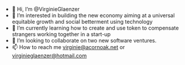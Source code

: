 - 👋 Hi, I’m @VirginieGlaenzer
- 👀 I’m interested in building the new economy aiming at a universal equitable growth and social betterment using technology
- 🌱 I’m currently learning how to create and use token to compensate strangers working together in a start-up
- 💞️ I’m looking to collaborate on two new software ventures.
- 📫 How to reach me virginie@acornoak.net or virginieglaenzer@hotmail.com

<!---
VirginieGlaenzer/VirginieGlaenzer is a ✨ special ✨ repository because its `README.md` (this file) appears on your GitHub profile.
You can click the Preview link to take a look at your changes.
--->

